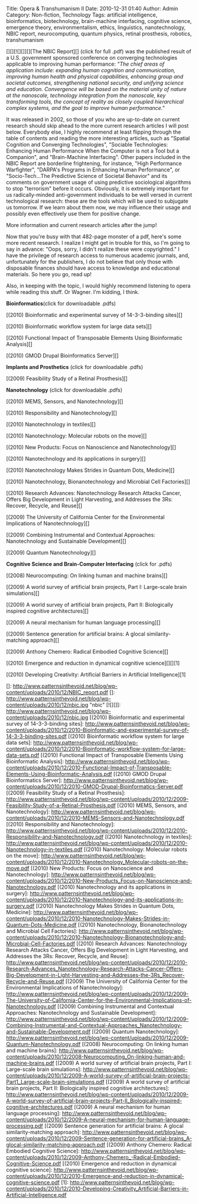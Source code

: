 Title: Opera & Transhumanism II
Date: 2010-12-31 01:40
Author: Admin
Category: Non-fiction, Technology
Tags: artificial intelligence, bioinformatics, biotechnology, brain-machine interfacing, cognitive science, emergence theory, environmentalism, ethics, linguistics, nanotechnology, NBIC report, neurocomputing, quantum physics, retinal prosthesis, robotics, transhumanism

[][][![][]][][The NBIC Report][] (click for full .pdf) was the published
result of a U.S. government sponsored conference on converging
technologies applicable to improving human performance: *"The chief
areas of application include: expanding human cognition and
communication, improving human health and physical capabilities,
enhancing group and societal outcomes, strengthening national security,
and unifying science and education. Convergence will be based on the
material unity of nature at the nanoscale, technology integration from
the nanoscale, key transforming tools, the concept of reality as closely
coupled hierarchical complex systems, and the goal to improve human
performance."*

It was released in 2002, so those of you who are up-to-date on current
research should skip ahead to the more current research articles I will
post below. Everybody else, I highly recommend at least flipping through
the table of contents and reading the more interesting articles, such as
"Spatial Cognition and Converging Technologies", "Sociable Technologies:
Enhancing Human Performance When the Computer is not a Tool but a
Companion", and "Brain-Machine Interfacing". Other papers included in
the NBIC Report are borderline frightening, for instance, "High
Performance Warfighter", "DARPA's Programs in Enhancing Human
Performance", or "Socio-Tech...The Predictive Science of Societal
Behavior" and its comments on government usage of using predictive
sociological algorithms to stop "terrorism" before it occurs. Obviously,
it is extremely important for us radically-minded anti-government
individuals to be well versed in current technological research: these
are the tools which will be used to subjugate us tomorrow. If we learn
about them now, we may influence their usage and possibly even
effectively use them for positive change.

More information and current research articles after the jump!

Now that you're busy with that 482-page monster of a pdf, here's some
more recent research. I realize I might get in trouble for this, so I'm
going to say in advance: "Oops, sorry, I didn't realize these were
copyrighted." I have the privilege of research access to numerous
academic journals, and, unfortunately for the publishers, I do not
believe that only those with disposable finances should have access to
knowledge and educational materials. So here you go, read up!

Also, in keeping with the topic, I would highly recommend listening to
opera while reading this stuff. Or Wagner. I'm kidding, I think.

**Bioinformatics**(click for downloadable .pdfs)

[(2010) Bioinformatic and experimental survey of 14-3-3-binding sites][]

[(2010) Bioinformatic workflow system for large data sets][]

[(2010) Functional Impact of Transposable Elements Using Bioinformatic
Analysis][]

[(2010) GMOD Drupal Bioinformatics Server][]

**Implants and Prosthetics** (click for downloadable .pdfs)

[(2009) Feasibility Study of a Retinal Prosthesis][]

**Nanotechnology** (click for downloadable .pdfs)

[(2010) MEMS, Sensors, and Nanotechnology][]

[(2010) Responsibility and Nanotechnology][]

[(2010) Nanotechnology in textiles][]

[(2010) Nanotechnology: Molecular robots on the move][]

[(2010) New Products: Focus on Nanoscience and Nanotechnology][]

[(2010) Nanotechnology and its applications in surgery][]

[(2010) Nanotechnology Makes Strides in Quantum Dots, Medicine][]

[(2010) Nanotechnology, Bionanotechnology and Microbial Cell
Factories][]

[(2010) Research Advances: Nanotechnology Research Attacks Cancer,
Offers Big Development in Light Harvesting, and Addresses the 3Rs:
Recover, Recycle, and Reuse][]

[(2009) The University of California Center for the Environmental
Implications of Nanotechnology][]

[(2009) Combining Instrumental and Contextual Approaches: Nanotechnology
and Sustainable Development][]

[(2009) Quantum Nanotechnology][]

**Cognitive Science and Brain-Computer Interfacing** (click for .pdfs)

[(2008) Neurocomputing: On linking human and machine brains][]

[(2009) A world survey of artificial brain projects, Part I: Large-scale
brain simulations][]

[(2009) A world survey of artificial brain projects, Part II:
Biologically inspired cognitive architectures][]

[(2009) A neural mechanism for human language processing][]

[(2009) Sentence generation for artificial brains: A glocal
similarity-matching approach][]

[(2009) Anthony Chemero: Radical Embodied Cognitive Science][]

[(2010) Emergence and reduction in dynamical cognitive science][][][1]

[(2010) Developing Creativity: Artificial Barriers in Artificial
Intelligence][1]

  []: http://www.patternsinthevoid.net/blog/wp-content/uploads/2010/12/NBIC_report.pdf
  []: http://www.patternsinthevoid.net/blog/wp-content/uploads/2010/12/nbic.jpg
    "nbic"
  [![][]]: http://www.patternsinthevoid.net/blog/wp-content/uploads/2010/12/nbic.jpg
  [(2010) Bioinformatic and experimental survey of 14-3-3-binding
  sites]: http://www.patternsinthevoid.net/blog/wp-content/uploads/2010/12/2010-Bioinformatic-and-experimental-survey-of-14-3-3-binding-sites.pdf
  [(2010) Bioinformatic workflow system for large data sets]: http://www.patternsinthevoid.net/blog/wp-content/uploads/2010/12/2010-Bioinformatic-workflow-system-for-large-data-sets.pdf
  [(2010) Functional Impact of Transposable Elements Using Bioinformatic
  Analysis]: http://www.patternsinthevoid.net/blog/wp-content/uploads/2010/12/2010-Functional-Impact-of-Transposable-Elements-Using-Bioinformatic-Analysis.pdf
  [(2010) GMOD Drupal Bioinformatics Server]: http://www.patternsinthevoid.net/blog/wp-content/uploads/2010/12/2010-GMOD-Drupal-Bioinformatics-Server.pdf
  [(2009) Feasibility Study of a Retinal Prosthesis]: http://www.patternsinthevoid.net/blog/wp-content/uploads/2010/12/2009-Feasibility-Study-of-a-Retinal-Prosthesis.pdf
  [(2010) MEMS, Sensors, and Nanotechnology]: http://www.patternsinthevoid.net/blog/wp-content/uploads/2010/12/2010-MEMS-Sensors-and-Nanotechnology.pdf
  [(2010) Responsibility and Nanotechnology]: http://www.patternsinthevoid.net/blog/wp-content/uploads/2010/12/2010-Responsibility-and-Nanotechnology.pdf
  [(2010) Nanotechnology in textiles]: http://www.patternsinthevoid.net/blog/wp-content/uploads/2010/12/2010-Nanotechnology-in-textiles.pdf
  [(2010) Nanotechnology: Molecular robots on the move]: http://www.patternsinthevoid.net/blog/wp-content/uploads/2010/12/2010-Nanotechnology_Molecular-robots-on-the-move.pdf
  [(2010) New Products: Focus on Nanoscience and Nanotechnology]: http://www.patternsinthevoid.net/blog/wp-content/uploads/2010/12/2010-New-Products_Focus-on-Nanoscience-and-Nanotechnology.pdf
  [(2010) Nanotechnology and its applications in surgery]: http://www.patternsinthevoid.net/blog/wp-content/uploads/2010/12/2010-Nanotechnology-and-its-applications-in-surgery.pdf
  [(2010) Nanotechnology Makes Strides in Quantum Dots, Medicine]: http://www.patternsinthevoid.net/blog/wp-content/uploads/2010/12/2010-Nanotechnology-Makes-Strides-in-Quantum-Dots-Medicine.pdf
  [(2010) Nanotechnology, Bionanotechnology and Microbial Cell
  Factories]: http://www.patternsinthevoid.net/blog/wp-content/uploads/2010/12/2010-Nanotechnology-Bionanotechnology-and-Microbial-Cell-Factories.pdf
  [(2010) Research Advances: Nanotechnology Research Attacks Cancer,
  Offers Big Development in Light Harvesting, and Addresses the 3Rs:
  Recover, Recycle, and Reuse]: http://www.patternsinthevoid.net/blog/wp-content/uploads/2010/12/2010-Research-Advances_Nanotechnology-Research-Attacks-Cancer-Offers-Big-Development-in-Light-Harvesting-and-Addresses-the-3Rs_Recover-Recycle-and-Reuse.pdf
  [(2009) The University of California Center for the Environmental
  Implications of Nanotechnology]: http://www.patternsinthevoid.net/blog/wp-content/uploads/2010/12/2009-The-University-of-California-Center-for-the-Environmental-Implications-of-Nanotechnology.pdf
  [(2009) Combining Instrumental and Contextual Approaches:
  Nanotechnology and Sustainable Development]: http://www.patternsinthevoid.net/blog/wp-content/uploads/2010/12/2009-Combining-Instrumental-and-Contextual-Approaches_Nanotechnology-and-Sustainable-Development.pdf
  [(2009) Quantum Nanotechnology]: http://www.patternsinthevoid.net/blog/wp-content/uploads/2010/12/2009-Quantum-Nanotechnology.pdf
  [(2008) Neurocomputing: On linking human and machine brains]: http://www.patternsinthevoid.net/blog/wp-content/uploads/2010/12/2008-Neurocomputing_On-linking-human-and-machine-brains.pdf
  [(2009) A world survey of artificial brain projects, Part I:
  Large-scale brain simulations]: http://www.patternsinthevoid.net/blog/wp-content/uploads/2010/12/2009-A-world-survey-of-artificial-brain-projects-Part1_Large-scale-brain-simulations.pdf
  [(2009) A world survey of artificial brain projects, Part II:
  Biologically inspired cognitive architectures]: http://www.patternsinthevoid.net/blog/wp-content/uploads/2010/12/2009-A-world-survey-of-artificial-brain-projects-Part-II_Biologically-inspired-cognitive-architectures.pdf
  [(2009) A neural mechanism for human language processing]: http://www.patternsinthevoid.net/blog/wp-content/uploads/2010/12/2009-A-neural-mechanism-for-human-language-processing.pdf
  [(2009) Sentence generation for artificial brains: A glocal
  similarity-matching approach]: http://www.patternsinthevoid.net/blog/wp-content/uploads/2010/12/2009-Sentence-generation-for-artificial-brains_A-glocal-similarity-matching-approach.pdf
  [(2009) Anthony Chemero: Radical Embodied Cognitive Science]: http://www.patternsinthevoid.net/blog/wp-content/uploads/2010/12/2009-Anthony-Chemero_-Radical-Embodied-Cognitive-Science.pdf
  [(2010) Emergence and reduction in dynamical cognitive science]: http://www.patternsinthevoid.net/blog/wp-content/uploads/2010/12/2010-Emergence-and-reduction-in-dynamical-cognitive-science.pdf
  [1]: http://www.patternsinthevoid.net/blog/wp-content/uploads/2010/12/2010-Developing-Creativity_Artificial-Barriers-in-Artificial-Intelligence.pdf
